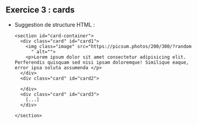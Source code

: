 ## Exercice 3 : cards

* Suggestion de structure HTML :

      <section id="card-container">
        <div class="card" id="card1">
          <img class="image" src="https://picsum.photos/200/300/?random
            " alt="">
          <p>Lorem ipsum dolor sit amet consectetur adipisicing elit. Perferendis quisquam sed nisi ipsam doloremque! Similique eaque, error ipsa soluta assumenda </p>
        </div>
        <div class="card" id="card2">
          
        </div>
        <div class="card" id="card3">
          [...]
        </div>

      </section>

